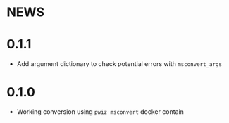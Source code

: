 # NEWS

# 0.1.1
* Add argument dictionary to check potential errors with `msconvert_args`

# 0.1.0
* Working conversion using `pwiz msconvert` docker contain
